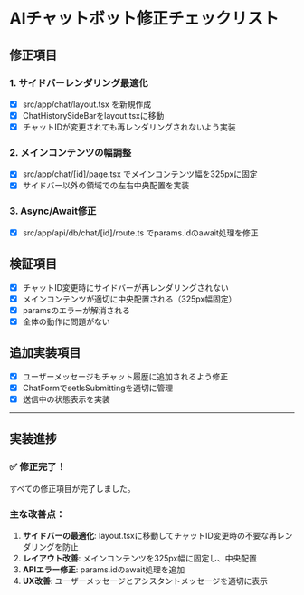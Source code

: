 # AIチャットボット修正チェックリスト

## 修正項目

### 1. サイドバーレンダリング最適化

- [x] src/app/chat/layout.tsx を新規作成
- [x] ChatHistorySideBarをlayout.tsxに移動
- [x] チャットIDが変更されても再レンダリングされないよう実装

### 2. メインコンテンツの幅調整

- [x] src/app/chat/[id]/page.tsx でメインコンテンツ幅を325pxに固定
- [x] サイドバー以外の領域での左右中央配置を実装

### 3. Async/Await修正

- [x] src/app/api/db/chat/[id]/route.ts でparams.idのawait処理を修正

## 検証項目

- [x] チャットID変更時にサイドバーが再レンダリングされない
- [x] メインコンテンツが適切に中央配置される（325px幅固定）
- [x] paramsのエラーが解消される
- [x] 全体の動作に問題がない

## 追加実装項目

- [x] ユーザーメッセージもチャット履歴に追加されるよう修正
- [x] ChatFormでsetIsSubmittingを適切に管理
- [x] 送信中の状態表示を実装

---

## 実装進捗

### ✅ 修正完了！

すべての修正項目が完了しました。

### 主な改善点：

1. **サイドバーの最適化**: layout.tsxに移動してチャットID変更時の不要な再レンダリングを防止
2. **レイアウト改善**: メインコンテンツを325px幅に固定し、中央配置
3. **APIエラー修正**: params.idのawait処理を追加
4. **UX改善**: ユーザーメッセージとアシスタントメッセージを適切に表示
